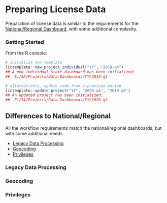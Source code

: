 
# Preparing License Data

Preparation of license data is similar to the requirements for the [National/Regional Dashboard](https://github.com/southwick-associates/salicprep/blob/master/github_vignettes/workflow-overview.md), with some additional complexity. 

### Getting Started

From the R console:

```r
# initialize new template
lictemplate::new_project_individual("YY", "2019-q4")
## A new individual state dashboard has been initialized:
##  E:/SA/Projects/Data-Dashboards/YY/2019-q4

# alternatively, update code from a previous period
lictemplate::update_project("YY", "2020-q4", "2019-q4")
## An updated project has been initialized:
##  E:/SA/Projects/Data-Dashboards/YY/2020-q2
```

## Differences to National/Regional

All the workflow requirements match the national/regional dashboards, but with some additional needs

- [Legacy Data Processing](#legacy-data-processing)
- [Geocoding](#geocoding)
- [Privileges](#privileges)

### Legacy Data Processing

### Geocoding

### Privileges

